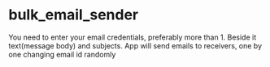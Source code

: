 # bulk_email_sender
You need to enter your email credentials, preferably more than 1. Beside it text(message body) and subjects. App will send emails to receivers, one by one changing email id randomly
